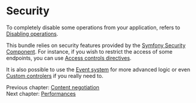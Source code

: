 # Security

To completely disable some operations from your application, refers to [Disabling operations](operations.md#disabling-operations).

This bundle relies on security features provided by the [Symfony Security Component](http://symfony.com/doc/current/book/security.html). For instance, if you wish to restrict the access of some endpoints, you can use [Access controls directives](http://symfony.com/doc/current/book/security.html#securing-url-patterns-access-control).

It is also possible to use the [Event system](the-event-system.md) for more advanced logic or even [Custom controlers](controllers.md#using-a-custom-controller) if you really need to.

Previous chapter: [Content negotiation](content-negotiation.md)<br>
Next chapter: [Performances](performances.md)
